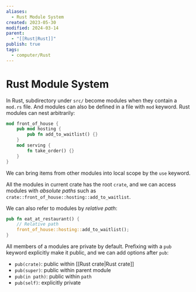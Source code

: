 ```yaml
---
aliases:
  - Rust Module System
created: 2023-05-30
modified: 2024-03-14
parent:
  - "[[Rust|Rust]]"
publish: true
tags:
  - computer/Rust
---
```


# Rust Module System

In Rust, subdirectory under `src/` become modules when they contain a `mod.rs` file. And modules can also be defined in a file with `mod` keyword. Rust modules can nest arbitrarily:
```rust
mod front_of_house {
    pub mod hosting {
        pub fn add_to_waitlist() {}
    }
    mod serving {
        fn take_order() {}
    }
}
```

We can bring items from other modules into local scope by the `use` keyword.

All the modules in current crate has the root `crate`, and we can access modules with *absolute paths* such as `crate::front_of_house::hosting::add_to_waitlist`.

We can also refer to modules by *relative path*:
```rust
pub fn eat_at_restaurant() {
    // Relative path
    front_of_house::hosting::add_to_waitlist();
}
```

All members of a modules are private by default. Prefixing with a `pub` keyword explicitly make it public, and we can add options after `pub`:
- `pub(crate)`: public within [[Rust crate|Rust crate]]
- `pub(super)`: public within parent module
- `pub(in path)`: public within `path`
- `pub(self)`: explicitly private